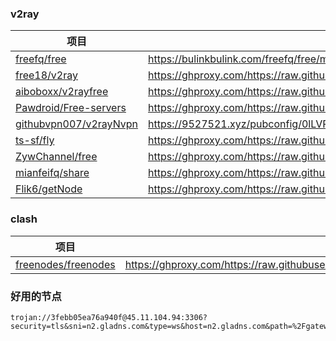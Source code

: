 ### v2ray
| 项目 | 订阅地址 |
| --- | --- |
| [freefq/free](https://github.com/freefq/free) | https://bulinkbulink.com/freefq/free/master/v2 |
| [free18/v2ray](https://github.com/free18/v2ray) | https://ghproxy.com/https://raw.githubusercontent.com/free18/v2ray/main/v2ray.txt |
| [aiboboxx/v2rayfree](https://github.com/aiboboxx/v2rayfree) | https://ghproxy.com/https://raw.githubusercontent.com/aiboboxx/v2rayfree/main/v2 |
| [Pawdroid/Free-servers](https://github.com/Pawdroid/Free-servers) | https://ghproxy.com/https://raw.githubusercontent.com/Pawdroid/Free-servers/main/sub |
| [githubvpn007/v2rayNvpn](https://github.com/githubvpn007/v2rayNvpn) | https://9527521.xyz/pubconfig/0lLVPSX7cUuagKjQ |
| [ts-sf/fly](https://github.com/ts-sf/fly) | https://ghproxy.com/https://raw.githubusercontent.com/ts-sf/fly/main/v2 |
| [ZywChannel/free](https://github.com/ZywChannel/free) | https://ghproxy.com/https://raw.githubusercontent.com/ZywChannel/free/main/sub |
| [mianfeifq/share](https://github.com/mianfeifq/share) | https://ghproxy.com/https://raw.githubusercontent.com/mianfeifq/share/main/data2023094.txt |
| [Flik6/getNode](https://github.com/Flik6/getNode) | https://ghproxy.com/https://raw.githubusercontent.com/a2470982985/getNode/main/v2ray.txt |
### clash
| 项目 | 订阅地址 |
| --- | --- |
| [freenodes/freenodes](https://github.com/freenodes/freenodes) | https://ghproxy.com/https://raw.githubusercontent.com/freenodes/freenodes/main/clash.yaml |
### 好用的节点
```
trojan://3febb05ea76a940f@45.11.104.94:3306?security=tls&sni=n2.gladns.com&type=ws&host=n2.gladns.com&path=%2Fgateway%2Fconnect#HK_speednode_0040
```
